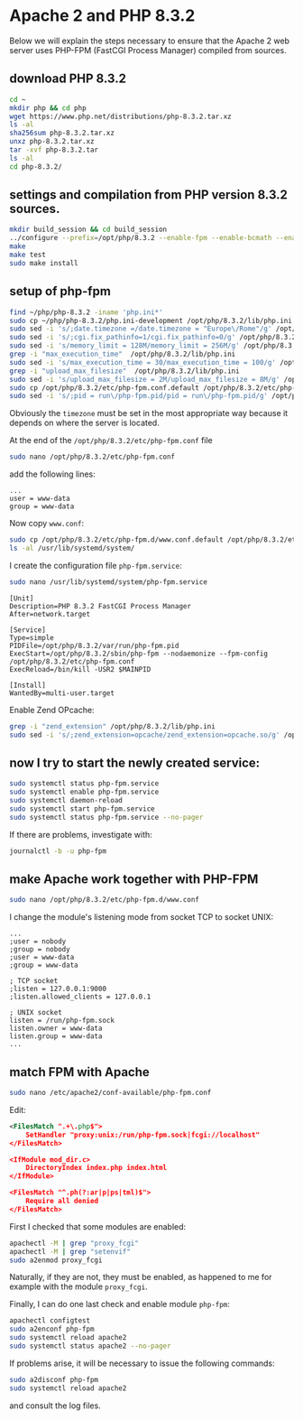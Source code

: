 # Apache 2 and PHP 8.3.2

Below we will explain the steps necessary to ensure that the Apache 2 web server uses PHP-FPM (FastCGI Process Manager) compiled from sources.

## download PHP 8.3.2

```bash
cd ~
mkdir php && cd php
wget https://www.php.net/distributions/php-8.3.2.tar.xz
ls -al
sha256sum php-8.3.2.tar.xz
unxz php-8.3.2.tar.xz
tar -xvf php-8.3.2.tar
ls -al
cd php-8.3.2/
```

## settings and compilation from PHP version 8.3.2 sources.

```bash
mkdir build_session && cd build_session
../configure --prefix=/opt/php/8.3.2 --enable-fpm --enable-bcmath --enable-opcache --enable-ftp --with-openssl --disable-cgi --enable-mbstring --with-curl --with-mysqli --with-pdo-mysql --enable-intl --with-zlib --with-bz2 --enable-gd --with-jpeg --with-gettext --with-gmp --with-xsl --enable-zts --enable-gcov --enable-debug
make
make test
sudo make install
```

## setup of php-fpm

```bash
find ~/php/php-8.3.2 -iname 'php.ini*'
sudo cp ~/php/php-8.3.2/php.ini-development /opt/php/8.3.2/lib/php.ini
sudo sed -i 's/;date.timezone =/date.timezone = "Europe\/Rome"/g' /opt/php/8.3.2/lib/php.ini
sudo sed -i 's/;cgi.fix_pathinfo=1/cgi.fix_pathinfo=0/g' /opt/php/8.3.2/lib/php.ini
sudo sed -i 's/memory_limit = 128M/memory_limit = 256M/g' /opt/php/8.3.2/lib/php.ini
grep -i "max_execution_time"  /opt/php/8.3.2/lib/php.ini
sudo sed -i 's/max_execution_time = 30/max_execution_time = 100/g' /opt/php/8.3.2/lib/php.ini
grep -i "upload_max_filesize"  /opt/php/8.3.2/lib/php.ini
sudo sed -i 's/upload_max_filesize = 2M/upload_max_filesize = 8M/g' /opt/php/8.3.2/lib/php.ini
sudo cp /opt/php/8.3.2/etc/php-fpm.conf.default /opt/php/8.3.2/etc/php-fpm.conf
sudo sed -i 's/;pid = run\/php-fpm.pid/pid = run\/php-fpm.pid/g' /opt/php/8.3.2/etc/php-fpm.conf
```

Obviously the `timezone` must be set in the most appropriate way because it depends on where the server is located.

At the end of the `/opt/php/8.3.2/etc/php-fpm.conf` file 

```bash
sudo nano /opt/php/8.3.2/etc/php-fpm.conf
```

add the following lines:

```text
...
user = www-data
group = www-data
```

Now copy `www.conf`:

```bash
sudo cp /opt/php/8.3.2/etc/php-fpm.d/www.conf.default /opt/php/8.3.2/etc/php-fpm.d/www.conf
ls -al /usr/lib/systemd/system/
```

I create the configuration file `php-fpm.service`:

```bash
sudo nano /usr/lib/systemd/system/php-fpm.service
```

```text
[Unit]
Description=PHP 8.3.2 FastCGI Process Manager
After=network.target

[Service]
Type=simple
PIDFile=/opt/php/8.3.2/var/run/php-fpm.pid
ExecStart=/opt/php/8.3.2/sbin/php-fpm --nodaemonize --fpm-config /opt/php/8.3.2/etc/php-fpm.conf
ExecReload=/bin/kill -USR2 $MAINPID

[Install]
WantedBy=multi-user.target
```

Enable Zend OPcache:

```bash
grep -i "zend_extension" /opt/php/8.3.2/lib/php.ini
sudo sed -i 's/;zend_extension=opcache/zend_extension=opcache.so/g' /opt/php/8.3.2/lib/php.ini
```

## now I try to start the newly created service:

```bash
sudo systemctl status php-fpm.service
sudo systemctl enable php-fpm.service
sudo systemctl daemon-reload
sudo systemctl start php-fpm.service
sudo systemctl status php-fpm.service --no-pager
```

If there are problems, investigate with:

```bash
journalctl -b -u php-fpm
```

## make Apache work together with PHP-FPM

```bash
sudo nano /opt/php/8.3.2/etc/php-fpm.d/www.conf
```

I change the module's listening mode from socket TCP to socket UNIX:

```text
...
;user = nobody
;group = nobody
;user = www-data
;group = www-data

; TCP socket
;listen = 127.0.0.1:9000
;listen.allowed_clients = 127.0.0.1

; UNIX socket
listen = /run/php-fpm.sock
listen.owner = www-data
listen.group = www-data
...
```

## match FPM with Apache

```bash
sudo nano /etc/apache2/conf-available/php-fpm.conf
```

Edit:

```xml
<FilesMatch ".+\.php$">
    SetHandler "proxy:unix:/run/php-fpm.sock|fcgi://localhost"
</FilesMatch>

<IfModule mod_dir.c>
    DirectoryIndex index.php index.html
</IfModule>

<FilesMatch "^.ph(?:ar|p|ps|tml)$">
    Require all denied
</FilesMatch>
```

First I checked that some modules are enabled:

```bash
apachectl -M | grep "proxy_fcgi"
apachectl -M | grep "setenvif"
sudo a2enmod proxy_fcgi
```

Naturally, if they are not, they must be enabled, as happened to me for example with the module `proxy_fcgi`.

Finally, I can do one last check and enable module `php-fpm`:

```bash
apachectl configtest
sudo a2enconf php-fpm
sudo systemctl reload apache2
sudo systemctl status apache2 --no-pager
```

If problems arise, it will be necessary to issue the following commands: 

```bash
sudo a2disconf php-fpm
sudo systemctl reload apache2
```

and consult the log files.
